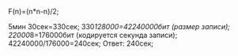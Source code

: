 F(n)=(n*n-n)/2;

5мин 30сек=330сек;
330*128000=42240000бит (размер записи);
22000*8=176000бит (кодируется секунда записи);
42240000/176000=240сек;
Ответ: 240сек;
